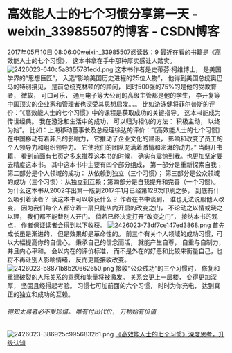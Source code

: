 # 高效能人士的七个习惯分享第一天 - weixin_33985507的博客 - CSDN博客
2017年05月10日 08:06:00[weixin_33985507](https://me.csdn.net/weixin_33985507)阅读数：9
最近在看的书籍是《高效能人士的七个习惯》， 这本书拿在手中那种厚实感让人踏实。
![2426023-640c5a8355781edd.png](https://upload-images.jianshu.io/upload_images/2426023-640c5a8355781edd.png)
这本书作者是史蒂芬·柯维博士， 是美国学界的“思想巨匠”， 入选“影响美国历史进程的25位人物”， 他得到美国总统奥巴马的特别接见， 是前总统克林顿的的顾问， 同时500强的75%的是他的受教育者， 微软， 可口可乐， 通用电子等大公司的高级主管都是他的学生， 李开复等中国顶尖的企业家和管理者也深受其思想启发。。。
比如游泳健将菲尔普斯的评价：“《高效能人士的七个习惯》中的课程是获取成功的关键指导。 这本书能成为传世经典。 我在游泳和生活中的成功， 可以归为相似的方法： 积极主动， 以终为始”。
比如：上海移动董事长及总经理徐达的评价：“《高效能人士的七个习惯》在中国移动有着非凡的影响力， 它推动了企业文化的建设， 影响和改变了员工的个人领导力和组织领导力。 它使我们的团队充满着激情和澎湃的动力。”
当翻开书籍， 看到前面有七页之多来推荐这本书的时候， 确实有震惊到我。也更加坚定要去精度这本书。
其中这本书中主要有四个部分组成， 第一部分是重新探索自我； 第二部分是个人领域的成功： 从依赖到独立（三个习惯）； 第三部分是公众领域的成功（三个习惯）：从独立到互赖；第四部分是自我提升和完善（一个习惯）。
为什么这本书从2002年出第一版到2017年1月已经第128次印刷之多， 到底有什么吸引着读者？ 读这本书可以收获什么？
作者在书中谈到， 谁也无法说服他人改变， 因为我们每个人都守着一扇只能从内开启的改变之门， 不论动之以情或晓之以理， 我们都不能替别人开门。
倘若已经决定打开“改变之门”， 接纳本书的观点， 作者保证读者会得到以下收获。
![2426023-73df7ce147ed3868.png](https://upload-images.jianshu.io/upload_images/2426023-73df7ce147ed3868.png)
首先成长虽是渐进的， 但是效果却是革命性的。 前三个有关个人领域的成功习惯，可以大幅提高你的自信心。 秉承自己的信念而活， 就能产生自尊， 自重与自制力， 并且内心平和。 会以内在的评价标准， 而不是外在的好恶和比较来衡量自己，也将不再让别人影响情绪， 反而更能接收改变。
![2426023-b8871b8b20662650.png](https://upload-images.jianshu.io/upload_images/2426023-b8871b8b20662650.png)
接收“公众成功”的三个习惯时， 修复和重建破裂的人际关系的意愿和能量将被激发。 关系会更上一层楼， 变得更加深厚， 坚固且经得起考验。
习惯七可加前面的六个习惯， 时时为你充电， 达到真正的独立和成功的互赖。
###### 得知太易者必不受珍惜。 唯有付出代价， 万物始有价值
![2426023-386925c9956832b1.png](https://upload-images.jianshu.io/upload_images/2426023-386925c9956832b1.png)
[《高效能人士的七个习惯》深度思考，升级认知](https://www.jianshu.com/p/5a0847d910c2)

